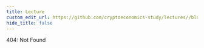 ```yaml
---
title: Lecture
custom_edit_url: https://github.com/cryptoeconomics-study/lectures//blob/master/ch1/2.3/lecture.md
hide_title: false
---
```

<!-- This file is generated by /website/scripts/sync-util.js - changes will be overwritten! -->

404: Not Found
